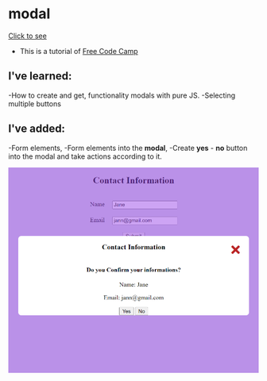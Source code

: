 # modal

[Click to see](https://ayerdelen.github.io/modal/.)

- This is a tutorial of [Free Code Camp](https://www.youtube.com/watch?v=3PHXvlpOkf4&list=WL&index=21&t=21s)


## I've learned:
-How to create and get, functionality modals with pure JS.
-Selecting multiple buttons

## I've added:
-Form elements,
-Form elements into the **modal**,
-Create **yes** - **no** button into the modal and take actions according to it.

![.](ss.png)
